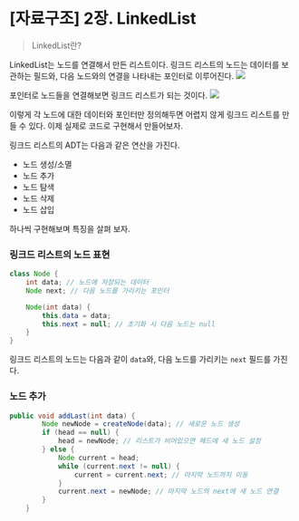 # [자료구조] 2장. LinkedList

> LinkedList란?

LinkedList는 노드를 연결해서 만든 리스트이다. 링크드 리스트의 노드는 데이터를 보관하는 필드와, 다음 노드와의 연결을 나타내는 포인터로 이루어진다.
![](image-20240920173359546.png)


포인터로 노드들을 연결해보면 링크드 리스트가 되는 것이다.
![](image-20240920173454944.png)

이렇게 각 노드에 대한 데이터와 포인터만 정의해두면 어렵지 않게 링크드 리스트를 만들 수 있다. 이제 실제로 코드로 구현해서 만들어보자. 

링크드 리스트의 ADT는 다음과 같은 연산을 가진다.

- 노드 생성/소멸
- 노드 추가
- 노드 탐색
- 노드 삭제
- 노드 삽입



하나씩 구현해보며 특징을 살펴 보자.

### 링크드 리스트의 노드 표현

``` java
class Node {
    int data; // 노드에 저장되는 데이터
    Node next; // 다음 노드를 가리키는 포인터

    Node(int data) {
        this.data = data;
        this.next = null; // 초기화 시 다음 노드는 null
    }
}
```

링크드 리스트의 노드는 다음과 같이 `data`와, 다음 노드를 가리키는 `next` 필드를 가진다.



### 노드 추가

```java
public void addLast(int data) {
        Node newNode = createNode(data); // 새로운 노드 생성
        if (head == null) {
            head = newNode; // 리스트가 비어있으면 헤드에 새 노드 설정
        } else {
            Node current = head;
            while (current.next != null) {
                current = current.next; // 마지막 노드까지 이동
            }
            current.next = newNode; // 마지막 노드의 next에 새 노드 연결
        }
    }
```



